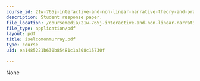 ```yaml
---
course_id: 21w-765j-interactive-and-non-linear-narrative-theory-and-practice-spring-2004
description: Student response paper.
file_location: /coursemedia/21w-765j-interactive-and-non-linear-narrative-theory-and-practice-spring-2004/ea1485221b630b85481c1a308c15730f_iselcomonmurray.pdf
file_type: application/pdf
layout: pdf
title: iselcomonmurray.pdf
type: course
uid: ea1485221b630b85481c1a308c15730f

---
```

None